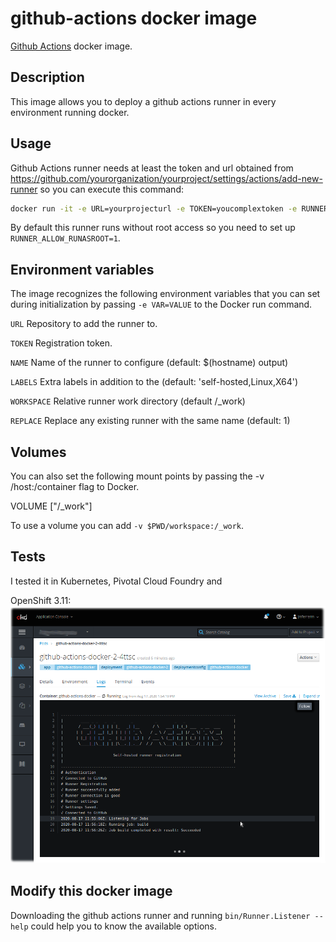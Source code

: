 # github-actions docker image

[Github Actions](https://github.com/features/actions) docker image.

## Description

This image allows you to deploy a github actions runner in every environment running docker.

## Usage

Github Actions runner needs at least the token and url obtained from https://github.com/yourorganization/yourproject/settings/actions/add-new-runner so you can execute this command:

```sh
docker run -it -e URL=yourprojecturl -e TOKEN=youcomplextoken -e RUNNER_ALLOW_RUNASROOT=1 --rm --name github-actions jmferrer/github-actions:latest
```

By default this runner runs without root access so you need to set up `RUNNER_ALLOW_RUNASROOT=1`.


## Environment variables

The image recognizes the following environment variables that you can set during initialization by passing `-e VAR=VALUE` to the Docker run command.

`URL`
Repository to add the runner to.

`TOKEN`
Registration token.

`NAME`
Name of the runner to configure (default: $(hostname) output)

`LABELS`
Extra labels in addition to the (default: 'self-hosted,Linux,X64')

`WORKSPACE`
Relative runner work directory (default /_work)

`REPLACE`
Replace any existing runner with the same name (default: 1)

## Volumes

You can also set the following mount points by passing the -v /host:/container flag to Docker.

VOLUME ["/_work"]

To use a volume you can add `-v $PWD/workspace:/_work`.

## Tests

I tested it in Kubernetes, Pivotal Cloud Foundry and

OpenShift 3.11:
![](./OpenShift311.png)


## Modify this docker image

Downloading the github actions runner and running `bin/Runner.Listener --help` could help you to know the available options.
